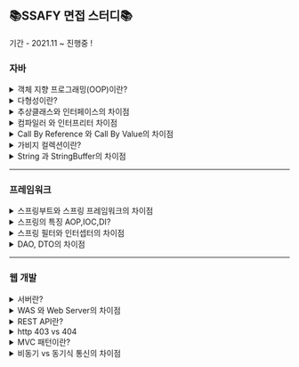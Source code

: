 ## 📚SSAFY 면접 스터디📚

기간 - 2021.11 ~ 진행중 ! 

### 자바
<details>
<summary> 객체 지향 프로그래밍(OOP)이란?</summary>
<div markdown="1">
  
  - <b>지헌</b>  
  객체 지향 프로그래밍이란 순차적으로 실행되는 절차 지향적 프로그래밍과는 다르게 객체의 상호작용을 통해 동작하는 것을 의미합니다.
  객체의 상호작용을 통해 상속, 추상화, 다형성을 사용하여 코드 재사용성을 증가시켜줍니다.

  
  - <b>기동</b>  
  객체 지향 프로그래밍은 컴퓨터 프로그래밍의 패러다임 중 하나이며, 컴퓨터 프로그램을 명령어의 목록으로 보는 시각에서 벗어나 여러 개의 독립된 단위, 즉 "객체"들의 모임으로 파악하고자 하는 것이다. 기본 구성요소는 클래스, 객체, 메서드로 이루어져 있으며 캡슐화,상속,다형성이라는 특징을 가지고있다. 객체지향의 목표로는 소프트웨어의 생산성 향상 , 실세계애 대한 쉬운 모델링 등이 있다.

</div>
</details>
<details>
<summary> 다형성이란?</summary>
<div markdown="1">

  - <b>지헌</b>  
  하나의 레퍼런스 변수가 다양한 객체를 참조할 수 있는 것을 의미하며 다형성을 구현하기 위해서는 오버로딩과 오버라이딩이 있습니다.

  - <b>기동</b>  
  같은 이름의메소드가 클래스 혹은 객체에 따라 다르게 구현되는것을 말하며
메소드 오버라이딩(overriding) 과 메소드 오버로딩(overloading) 있다.
오버라이딩은 슈퍼클래스에 구현된 메소드를, 서브 클래스에서 자신의 특징에 맞게 동일한 이름으로 다시 구현하는것 이며 오버로딩은 클래스내에서 같은 이름의메소드를 여러개 만드는 것으로 자바에서는 클래스 내에 이름은 같지만 매개 변수의 타입이나 개수가 서로 다른 여러개의 메소드를 작성할수있다.

</div>
</details>

<details>
<summary> 추상클래스와 인터페이스의 차이점</summary>
<div markdown="1">

  - <b>지헌</b>  
  인터페이스는 추상 메소드와 상수만을 멤버로 가지며 추상클래스는 최소한 하나의 추상메소드를 갖고있을 경우를 말합니다.
  인터페이스는 해당 인터페이스를 구현하는 클래스들이 같은 기능을 수행하도록 강제할 때 사용되며, 
  추상 클래스는 이를 상속할 각 객체들의 공통점을 찾아 추상화시켜 놓은 것으로 자식 클래스에게 부모클래스의 기능을 구현하도록 할 경우 사용합니다.
  
  - <b>기동</b>  
  추상클래스의 목적은 상속을 받아서 기능을 확장시키는 것이지만 
  인터페이스는 구현하는 모든 클래스에 대해 특정한 메서드가 반드시 존재하도록 강제하는역할로 구현하는 객체가 같은 동작을 하기위해 사용한다.
  구조적으로 추상클래스는 추상메서드가 하나 이상 포함되거나 abstract로 정의 된 경우 인터페이스는 추상메서드로만 이루어진 경우이다.

    공통점 : 둘다 추상메서드를 구현하도록 강제하고 인스턴스화가 불가능하다.
  
</div>
</details>

<details>
<summary> 컴파일러 와 인터프리터 차이점</summary>
<div markdown="1">
  
   - <b>기동</b><br>
      컴파일러와 인터프리터 사림이 고급언어를 작성하면 해당 고급언어로 작성된 소스코드를 기계어로 번역하는하는 공통점이 있지만
      컴파일러는 코드 전체를 한번에 번역하여 인터프리터 보다 번역속도는 느리지만 한번 번역을하면 실행 파일이 생성되어 인터프리터보다 실행 시간이 빠른 편입니다.
      인터프리터는 코드를 한줄 한줄 번역하여 진행하기때문에 컴파일러보다 번역속도가 빠르지만 실행파일을 만들지 않고 매번 번역해야기 떄문에 실행속도가 느린 편입니다.

       **추가 질문 컴파일러가 인터프리터보다 실행속도가 빠른데 왜 인터프터를 사용하는 이유가 무엇인가?**

         : 컴파일러는 플랫폼에 종속적이지만, 인터프리터는 모든 플랫폼에 종속되지 않습니다.

        ex) JVM 안에서
        .java  -- 컴파일러 --> .class  -- 인터프리터 --> 기계언어

        .java파일을 javac 컴파일러가 바이트코드인 .class 파일로 변환 .class 상태에서는 플랫폼에 종속적

        인터프리터는 .class 파일내의 바이트코드를 특정환경 기계에서 실행할수 있도록 변환해줍니다.


</div>
</details>

<details>
<summary> Call By Reference 와 Call By Value의 차이점</summary>
<div markdown="1">

  - <b>기동</b><br>
    참조에 의한 호출 , 값의 의한 호출로<br>
    Call by value는 메서드 호출 시에 사용되는 인자의 메모리에 저장되어 있는 값(value)을 복사하여 보낸다.<br>
    Call by reference는 메서드 호출 시 사용되는 인자 값의   메모리에 저장되어있는 주소 (Address)를 복사하여 보낸다.<br>
    <br>
    기본 자료형 : call by value 로 동작 (int, short, long, float, double, char, boolean)<br>
    참조 자료형 : call by reference 로 동작 (Array, Class Instance) 
    
</div>
</details>

<details>
<summary> 가비지 컬렉션이란?</summary>
<div markdown="1">
  
  - <b>기동</b><br>
   JVM안에 GC는 동적 할당된 메모리 영역(heap) 중에서 더 이상 사용하지 않는 영역을 즉 참조되지 않는 객체등 을 탐지하여 자동으로 해제 시키는 것


</div>
</details>

<details>
<summary> String 과 StringBuffer의 차이점</summary>
<div markdown="1">

  
  
  - <b>기동</b><br>
    String은 불변의 속성을 가지고 있지만 StringBuffer는 스트링을 다루는 클래스로 내부에 가변 크기의 버퍼를 가지고 문자의 개수에 따라 버퍼크기를 자동 조절 가능하다.
    String은 불변하기 때문에 문자열 추가,수정 삭제 등의 연산이 빈번하면 힙 메모리의 임시 가비지가 생성된다.

    그래서 String은 문자열 연산이 적고 멀티쓰레드 환경일 경우 StringBuffer는 문자열 연산이 많고 멀티쓰레드인 환경일 경우 적합.

    **StringBuffer 와 StringBuilder 차이**<br>
     동기화 유무로 사용하는것을 선택하는데 StringBuffer는 동기화를 지원하지만 StringBuilder는 동기화를 지원하지 않는다. 그래서 단일 쓰레드에서의 성능은 StringBuilder가 더 좋다.


</div>
</details>

<hr>

### 프레임워크
<details>
<summary> 스프링부트와 스프링 프레임워크의 차이점</summary>
<div markdown="1">

  - <b>지헌</b>  
  기존 스프링 프레임워크는 기능이 많은 만큼 환경설정과 버전관리를 일일히 해줘야 되는 불편함이 있다. 
  하지만 스프링 부트에서는 스프링 스타터라는 디펜더시만 추가해주면 자동으로 API를 가져오고 내장 톰캣으로 웹 어플리케이션 서버를 실행할 수 있다는 장점을 가지고 있다.

</div>
</details>

<details>
<summary> 스프링의 특징 AOP,IOC,DI? </summary>
<div markdown="1">



</div>
</details>

<details>
<summary> 스프링 필터와 인터셉터의 차이점 </summary>
<div markdown="1">

  - <b>지헌</b>  
  스프링 필터는 스프링과 무관하게 웹 컨테이너 내부에 존재하며 인터셉터는 스프링 컨테이너 내부에 존재합니다.
  필터는 하나의 요청이 DispatcherServlet에 도착하기 이전에 실행되는 반면,
  인터셉터는 DispatcherServlet이 컨트롤러를 호출하기 전,후에 요청과 응답을 처리하는 기능을 제공합니다. 
  


</div>
</details>

<details>
<summary> DAO, DTO의 차이점 </summary>
<div markdown="1">

  - <b>지헌</b>  
  DAO란 데이터베이스에 접근하기 위해 생성된 객체로써, 데이터베이스에 접속하여 조회 및 조작하는 기능을 전담하는 객체입니다.
  DTO란 계층 간의 데이터 교환을 위한 순수 자바객체로서 객체의 속성과 Getter, Setter메소드만을 가지고 있습니다.


</div>
</details>

<hr>

### 웹 개발 
<details>
<summary> 서버란?</summary>
<div markdown="1">



</div>
</details>

<details>
<summary> WAS 와 Web Server의 차이점</summary>
<div markdown="1">

  - <b>지헌</b>  
  Web Server는 정적인 파일을 제공하는 서버이며 WAS는 동적인 데이터를 제공하기 위한 서버이다.
  일반적으로 WAS는 Web Server의 기능을 내제하고 있어 Web Server없이도 서비스 가능하다.


</div>
</details>

<details>
<summary> REST API란?</summary>
<div markdown="1">

  - <b>지헌</b>  
  HTTP URI를 통해 자원을 명시하고, HTTP METHOD를 통해 해당 자원에 대한 연산을 수행하는 것을 의미합니다.
  해당 연산에는 4가지가 존재하며 삽입, 조회, 수정, 삭제 연산이 있습니다.
  REST API를 사용함으로서, 서버와 클라이언트간 분리가 명확해지며, HTTP 표준 프로토콜에 따르는 모든 플랫폼에서 사용이 가능하다는 장점이 있습니다.



</div>
</details>

<details>
<summary> http 403 vs 404 </summary>
<div markdown="1">



</div>
</details>

<details>
<summary> MVC 패턴이란?  </summary>
<div markdown="1">



</div>
</details>


<details>
<summary> 비동기 vs 동기식 통신의 차이점 </summary>
<div markdown="1">

  - <b>지헌</b>  
  동기식 통신에서는 데이터를 받아올때까지 대기하는 상태로 있기떄문에 어떠한 작업도 못한다는 단점이있습니다. 
  하지만 비동기 방식에서는 데이터를 요청하고 결과를 받아오는 시간동안 다른 작업을 수행할 수 있다는 장점을 가지고 있습니다.
  

</div>
</details>
